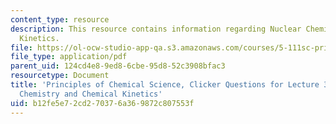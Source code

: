 ```yaml
---
content_type: resource
description: This resource contains information regarding Nuclear Chemistry and Chemical
  Kinetics.
file: https://ol-ocw-studio-app-qa.s3.amazonaws.com/courses/5-111sc-principles-of-chemical-science-fall-2014/b12fe5e72cd270376a369872c807553f_MIT5_111F14_Lec31Clkr.pdf
file_type: application/pdf
parent_uid: 124cd4e8-9ed8-6cbe-95d8-52c3908bfac3
resourcetype: Document
title: 'Principles of Chemical Science, Clicker Questions for Lecture 31: Nuclear
  Chemistry and Chemical Kinetics'
uid: b12fe5e7-2cd2-7037-6a36-9872c807553f
---
```


